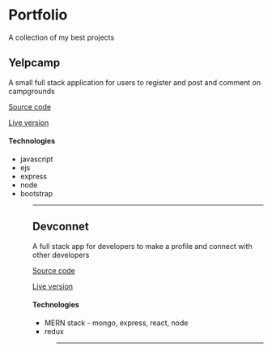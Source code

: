 <h1>Portfolio</h1>
<p>A collection of my best projects</p>

<h2>Yelpcamp</h2>
<p>A small full stack application for users to register and post and comment on campgrounds</p>
<p><a href="https://github.com/BlakeVidebeck/Yelpcamp" target="_blank" rel="nofollow">Source code</a></p>
<p><a href="https://peaceful-caverns-55911.herokuapp.com/" target="_blank" rel="nofollow">Live version</a></p>
<h4>Technologies</h4>
<ul>
  <li>javascript</li>
  <li>ejs</li>
  <li>express</li>
  <li>node</li>
  <li>bootstrap</li>
<ul>
<hr>

<h2>Devconnet</h2>
<p>A full stack app for developers to make a profile and connect with other developers</p>
<p><a href="https://github.com/BlakeVidebeck/Devconnect" target="_blank" rel="nofollow">Source code</a></p>
<p><a href="https://immense-hollows-52765.herokuapp.com/" target="_blank" rel="nofollow">Live version</a></p>
<h4>Technologies</h4>
<ul>
  <li>MERN stack - mongo, express, react, node</li>
  <li>redux</li>
<ul>
<hr>
